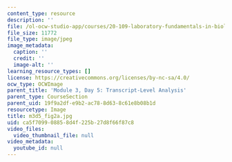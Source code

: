 ```yaml
---
content_type: resource
description: ''
file: /ol-ocw-studio-app/courses/20-109-laboratory-fundamentals-in-biological-engineering-spring-2010/ca5f709908858d4f225b27d8f66f87c8_m3d5_fig2a.jpg
file_size: 11772
file_type: image/jpeg
image_metadata:
  caption: ''
  credit: ''
  image-alt: ''
learning_resource_types: []
license: https://creativecommons.org/licenses/by-nc-sa/4.0/
ocw_type: OCWImage
parent_title: 'Module 3, Day 5: Transcript-Level Analysis'
parent_type: CourseSection
parent_uid: 19f9a2df-e9b2-ac78-8d63-8c61e8b08b1d
resourcetype: Image
title: m3d5_fig2a.jpg
uid: ca5f7099-0885-8d4f-225b-27d8f66f87c8
video_files:
  video_thumbnail_file: null
video_metadata:
  youtube_id: null
---
```

